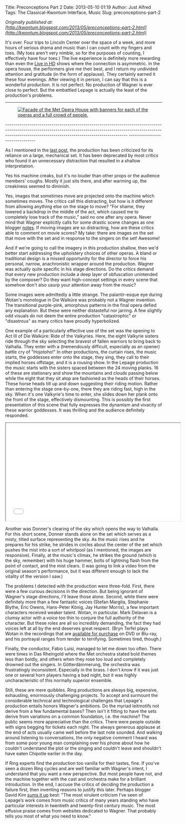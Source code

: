 Title: Preconceptions Part 2
Date: 2013-05-10 01:19
Author: Just Alfred
Tags: The Classical-Kwontum Interface, Music
Slug: preconceptions-part-2

*Originally published at: [http://kwontum.blogspot.com/2013/05/preconceptions-part-2.html](http://kwontum.blogspot.com/2013/05/preconceptions-part-2.html)*

It's over. Four trips to Lincoln Center over the space of a week, and
more hours of serious drama and music than I can count with my fingers
and toes. (My toes aren't very nimble, so for the purposes of counting,
I effectively have four toes.) The live experience is definitely more
rewarding than even the [Live in
HD](http://www.metoperafamily.org/metopera/liveinhd/liveinhd.aspx) shows
where the connection is asymmetric. In the opera house, the performers
give me their best, and I return my undivided attention and gratitude
(in the form of applause). They certainly earned it these four evenings.
After viewing it in person, I can say that this is a wonderful
production. It is not perfect. No production of Wagner is ever close to
perfect. But the embattled Lepage is actually the least of the
production's problems.  
<a name="more"></a>  
  

  ------------------------------------------------------------------------------------------------------------------------------------------------------------------------------------------------------------------------- -------------------------------
<figure>
  <a href="{filename}../images/IMG_20130426_181022.jpg">
    <img src="{filename}../images/IMG_20130426_181022.jpg" alt="Facade of the Met Opera House with banners for each of the operas and a full crowd of people.">
  </a>
</figure>
  ------------------------------------------------------------------------------------------------------------------------------------------------------------------------------------------------------------------------- -------------------------------

  

As I mentioned in the [last post](http://kwontum.blogspot.com/2013/04/preconceptions-part-1.html),
the production has been criticized for its reliance on a large,
mechanical set. It has been deprecated by most critics who found it an
unnecessary distraction that resulted in a shallow interpretation.  
  
Yes his machine creaks, but it's no louder than other props or the
audience members' coughs. Mostly it just sits there, and after warming
up, the creakiness seemed to diminish.  
  
Yes, images that sometimes move are projected onto the machine which
sometimes moves. The critics call this distracting, but how is it
different from allowing anything else on the stage to move? "For shame,
they lowered a backdrop in the middle of the act, which caused me to
completely lose track of the music," said no one after any opera. Never
mind that Wagner explicitly calls for some drastic scene changes as one
blogger
[notes](http://thewagnerblog.com/2012/05/the-met-ring-and-critical-incompetence/).
If moving images are so distracting, how are these critics able to
comment on movie scores? My take: there are images on the set that move
with the set and in response to the singers on the set! Awesome!  
  
And if we're going to call the imagery in this production shallow, then
we'd better start addressing the upholstery choices of other operas. A
bland or traditional design is a missed opportunity for the director to
force his personal, narrow, anachronistic wrapper around the production.
Wagner was actually quite specific in his stage directions. Do the
critics demand that every new production include a deep layer of
obfuscation unintended by the composer? Do they want high-concept
settings in every scene that somehow don't also usurp your attention
away from the music?  
  
Some images were admittedly a little strange. The palantir-esque eye
during Wotan's monologue in Die Walküre was probably not a Wagner
invention. The transitional purple-pink, amorphous patterns in the final
opera defied any explanation. But these were neither distasteful nor
jarring. A few slightly odd visuals do not deem the entire production
"catastrophic" or "disastrous" as many critics have proudly
hyperbolized.  
  
One example of a particularly effective use of the set was the opening
to Act III of Die Walküre: Ride of the Valkyries. Here, the eight
Valkyrie sisters ride through the sky selecting the bravest of fallen
warriors to bring back to Valhalla. They enter with a (tremendously
difficult, especially as an opener) battle cry of "Hojotoho!" In other
productions, the curtain rises, the music starts, the goddesses enter
onto the stage, they sing, they call to their implied horses offstage,
and it is a rousing show. In the Lepage production the music starts with
the sisters spaced between the 24 moving planks. 16 of these are
stationary and show the mountains and clouds passing below while the
eight that they sit atop are fashioned as the heads of their horses.
These horse heads tilt up and down suggesting their riding motion.
Rather than entering the stage one-by-one, there they are riding fast,
high in the sky. When it's one Valkyrie's time to enter, she slides down
her plank onto the front of the stage, effectively dismounting. This is
possibly the first presentation of this scene that fully expresses the
dynamism and vivacity of these warrior goddesses. It was thrilling and
the audience definitely responded.  

<iframe width="560" height="315" src="//www.youtube.com/embed/xeRwBiu4wfQ" frameborder="1" allowfullscreen></iframe>
 
Another was Donner's clearing of the sky which opens the way to
Valhalla. For this short scene, Donner stands alone on the set which
serves as a misty, tilted surface representing the sky. As the music
rises and he prepares for his strike, he strides in circles about the
center of the set which pushes the mist into a sort of whirlpool (as I
mentioned, the images are responsive). Finally, at the music's climax,
he strikes the ground (which is the sky, remember) with his huge hammer,
bolts of lightning flash from the point of contact, and the mist clears.
(I was going to link a video from the original season's performance, but
it was different enough to lack the vitality of the version I saw.)  
  
The problems I detected with the production were three-fold. First,
there were a few curious decisions in the direction. But being ignorant
of Wagner's stage directions, I'll leave those alone. Second, while
there were definitely more than a few fantastic voices (Stefan Margita,
Stephanie Blythe, Eric Owens, Hans-Peter König, Jay Hunter Morris), a
few important characters received weaker talent. Wotan, in particular.
Mark Delavan is a clumsy actor with a voice too thin to conjure the full
authority of the character. But these roles are all so incredibly
demanding, the fact they had voices left at all by the end deserves
great respect. (Bryn Terfel plays Wotan in the recordings that are
[available for
purchase](http://www.metoperashop.org/shop/der-ring-des-nibelungen-met-opera-includes-wagners-dream-9608) on
DVD or Blu-ray, and his portrayal ranges from tender to terrifying.
Sometimes tired, though.)  
  
Finally, the conductor, Fabio Luisi, managed to let me down too often.
There were times in Das Rheingold where the Met orchestra stated bold
themes less than boldly, and others when they rose too loud and
completely drowned out the singers. In Götterdämmerung, the orchestra
was frustratingly inconsistent. Especially in the brass. I don't know if
it was just one or several horn players having a bad night, but it was
highly uncharacteristic of this normally superior ensemble.  
  
Still, these are mere quibbles. Ring productions are always big,
expensive, exhausting, enormously challenging projects. To accept and
surmount the considerable technical and technological challenges that
Lepage's production entails honors Wagner's ambitions. Do the myriad
leitmotifs not derive from a few fundamental bases? Then isn't it
fitting to have the sets derive from variations on a common foundation,
i.e. the machine? The public seems more appreciative than the critics.
There were people outside with signs begging for tickets each night. The
always generous applause at the end of acts usually came well before the
last note sounded. And walking around listening to conversations, the
only negative comment I heard was from some poor young man complaining
over his phone about how he couldn't understand the plot or the singing
and couldn't leave and shouldn't have eaten Chipotle earlier in the
day.  
  
If Ring experts find the production too vanilla for their tastes, fine.
If you've seen a dozen Ring cycles and are well familiar with Wagner's
intent, I understand that you want a new perspective. But most people
have not, and the machine together with the cast and orchestra make for
a brilliant introduction. In the end, I accuse the critics of deciding
the production a failure first, then inventing reasons to justify this
later. Perhaps blogger David Kim [sums it
up](http://www.bachtrack.com/appraisal-wagner-ring-cycle-robert-lepage-metropolitan-opera)
best: "The most virulent criticism I’ve seen of Lepage’s work comes from
music critics of many years standing who have particular interests in
twentieth and twenty-first century music. The most effusive praise comes
from websites dedicated to Wagner. That probably tells you most of what
you need to know."

